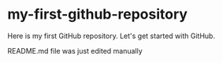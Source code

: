 # my-first-github-repository
Here is my first GitHub repository. Let's get started with GitHub.

README.md file was just edited manually

